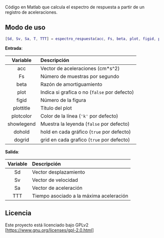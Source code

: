 Código en Matlab que calcula el espectro de respuesta a partir de un registro de aceleraciones.

## Modo de uso
```matlab
[Sd, Sv, Sa, T, TTT] = espectro_respuesta(acc, Fs, beta, plot, figid, plottitle, plotcolor, showlegend, dohold, dogrid)
```

**Entrada**:

| Variable | Descripción |
| :-: | :--|
| acc | Vector de aceleraciones (cm*s^2) |
| Fs | Número de muestras por segundo |
| beta | Razón de amortiguamiento |
| plot | Indica si grafica o no (```false``` por defecto) |
| figid | Número de la figura |
| plottitle | Título del plot |
| plotcolor | Color de la línea (```'k'``` por defecto) |
| showlegend | Muestra la leyenda (```false``` por defecto)|
| dohold | hold en cada gráfico (```true``` por defecto)|
| dogrid | grid en cada grafico (```true``` por defecto)|

**Salida**:

| Variable | Descripción |
| :-: | :--|
| Sd | Vector desplazamiento |
| Sv | Vector de velocidad |
| Sa | Vector de aceleración |
| TTT | Tiempo asociado a la máxima aceleración |
    
## Licencia
Este proyecto está licenciado bajo GPLv2 [https://www.gnu.org/licenses/gpl-2.0.html]